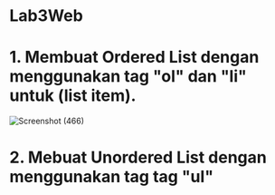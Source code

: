 # Lab3Web
# 1. Membuat Ordered List dengan menggunakan tag "ol" dan "li" untuk (list item).
![Screenshot (466)](https://github.com/user-attachments/assets/f262fe05-572e-4f77-9894-799132a05156)

# 2. Mebuat Unordered List dengan menggunakan tag tag "ul" 


